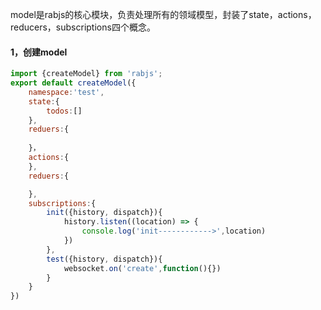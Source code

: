 model是rabjs的核心模块，负责处理所有的领域模型，封装了state，actions，reducers，subscriptions四个概念。

#### 1，创建model

```js
import {createModel} from 'rabjs';
export default createModel({
    namespace:'test',
    state:{
        todos:[]
    },
    reduers:{
        
    }，
    actions:{
    },
    reduers:{

    },
    subscriptions:{
        init({history, dispatch}){
            history.listen((location) => {
                console.log('init------------>',location)
            })
        },
        test({history, dispatch}){
            websocket.on('create',function(){})
        }
    }
})
```



